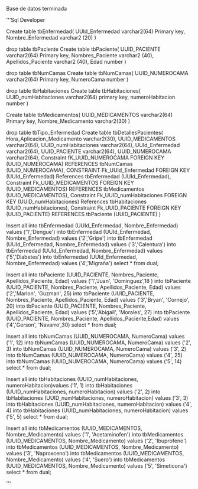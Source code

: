 Base de datos terminada 

'''Sql Developer 


Create table tbEnfermedad( 
UUId_Enfermedad varchar2(64) Primary key, 
Nombre_Enfermedad varchar2 (20) 
)

drop table tbPaciente
Create table tbPaciente( 
UUID_PACIENTE varchar2(64) Primary key, 
Nombres_Paciente varchar2 (40),
Apellidos_Paciente varchar2 (40), 
Edad number )

drop table tbNumCamas
Create table tbNumCamas( 
UUID_NUMEROCAMA varchar2(64) Primary key, 
NumeroCama number )

drop table tbHabitaciones
Create table tbHabitaciones( 
UUID_numHabitaciones varchar2(64) primary key, 
numeroHabitacion number )

Create table tbMedicamentos( 
UUID_MEDICAMENTOS varchar2(64) Primary key,
Nombre_Medicamento varchar2(30) )

drop table tbTipo_Enfermedad
Create table tbDetallesPacientes(
Hora_Aplicacion_Medicamento varchar2(30), 
UUID_MEDICAMENTOS varchar2(64), 
UUID_numHabitaciones varchar2(64),
UUId_Enfermedad varchar2(64),
UUID_PACIENTE varchar2(64),
UUID_NUMEROCAMA varchar2(64),
Constraint fK_UUID_NUMEROCAMA
FOREIGN KEY (UUID_NUMEROCAMA) 
REFERENCES tbNumCamas (UUID_NUMEROCAMA), 
CONSTRAINT Fk_UUId_Enfermedad
FOREIGN KEY (UUId_Enfermedad)
References tbEnfermedad (UUId_Enfermedad), 
Constraint Fk_UUID_MEDICAMENTOS 
FOREIGN KEY (UUID_MEDICAMENTOS)
REFERENCES tbMedicamentos (UUID_MEDICAMENTOS),
Constraint Fk_UUID_numHabitaciones 
FOREIGN KEY (UUID_numHabitaciones) 
References tbHabitaciones (UUID_numHabitaciones), 
Constraint Fk_UUID_PACIENTE 
FOREIGN KEY (UUID_PACIENTE) 
REFERENCES tbPaciente (UUID_PACIENTE) )


Insert all into tbEnfermedad (UUId_Enfermedad, Nombre_Enfermedad) values ('1','Dengue') 
into tbEnfermedad (UUId_Enfermedad, Nombre_Enfermedad) values ('2','Gripe') 
into tbEnfermedad (UUId_Enfermedad, Nombre_Enfermedad) values ('3','Calentura')
into tbEnfermedad (UUId_Enfermedad, Nombre_Enfermedad) values ('5','Diabetes') 
into tbEnfermedad (UUId_Enfermedad, Nombre_Enfermedad) values ('4','Migraña') 
select * from dual;

Insert all into tbPaciente (UUID_PACIENTE, Nombres_Paciente, Apellidos_Paciente, Edad) values ('1','Juan', 'Dominguez',18 ) 
into tbPaciente (UUID_PACIENTE, Nombres_Paciente, Apellidos_Paciente, Edad) values ('2','Marlon', 'Guzman', 25) 
into tbPaciente (UUID_PACIENTE, Nombres_Paciente, Apellidos_Paciente, Edad) values ('3','Bryan', 'Cornejo', 20) 
into tbPaciente (UUID_PACIENTE, Nombres_Paciente, Apellidos_Paciente, Edad) values ('5','Abigail', 'Morales', 27)
into tbPaciente (UUID_PACIENTE, Nombres_Paciente, Apellidos_Paciente,Edad) values ('4','Gerson', 'Navarro',30)
select * from dual;

Insert all into tbNumCamas (UUID_NUMEROCAMA, NumeroCama) values ('1', 12) 
into tbNumCamas (UUID_NUMEROCAMA, NumeroCama) values ('2', 3)
into tbNumCamas (UUID_NUMEROCAMA, NumeroCama) values ('3', 2) 
into tbNumCamas (UUID_NUMEROCAMA, NumeroCama) values ('4', 25) 
into tbNumCamas (UUID_NUMEROCAMA, NumeroCama) values ('5', 14) 
select * from dual;

Insert all into tbHabitaciones (UUID_numHabitaciones, numeroHabitacion)values ('1', 1) 
into tbHabitaciones (UUID_numHabitaciones, numeroHabitacion) values ('2', 2)
into tbHabitaciones (UUID_numHabitaciones, numeroHabitacion) values ('3', 3)
into tbHabitaciones (UUID_numHabitaciones, numeroHabitacion) values ('4', 4)
into tbHabitaciones (UUID_numHabitaciones, numeroHabitacion) values ('5', 5) 
select * from dual;

Insert all into tbMedicamentos (UUID_MEDICAMENTOS, Nombre_Medicamento) values ('1', 'Acetaminofen') 
into tbMedicamentos (UUID_MEDICAMENTOS, Nombre_Medicamento) values ('2', 'Ibuprofeno')
into tbMedicamentos (UUID_MEDICAMENTOS, Nombre_Medicamento) values ('3', 'Naproxceno')
into tbMedicamentos (UUID_MEDICAMENTOS, Nombre_Medicamento) values ('4', 'Suero') 
into tbMedicamentos (UUID_MEDICAMENTOS, Nombre_Medicamento) values ('5', 'Simeticona') 
select * from dual;

'''
